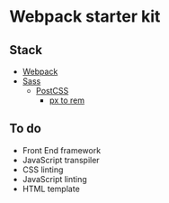 # Webpack starter kit

## Stack
- [Webpack](https://webpack.js.org)
- [Sass](https://sass-lang.com)
  - [PostCSS](https://postcss.org/)
    - [px to rem](https://github.com/cuth/postcss-pxtorem)


## To do
- Front End framework
- JavaScript transpiler
- CSS linting
- JavaScript linting
- HTML template
